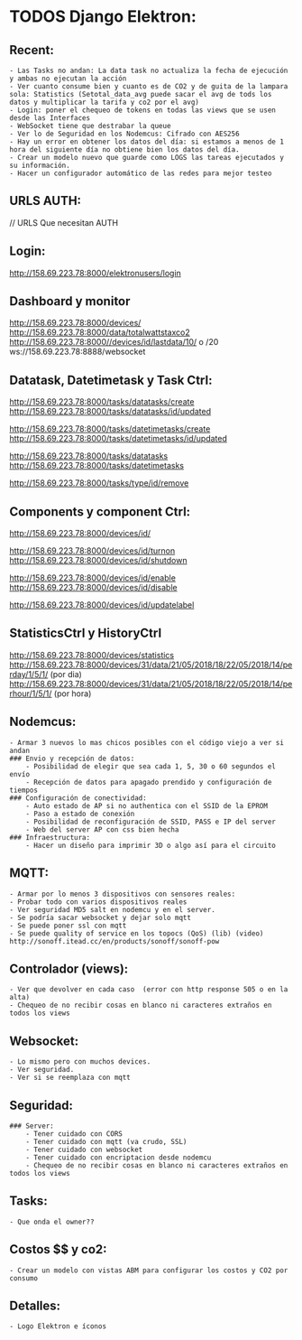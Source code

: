# TODOS Django Elektron:

## Recent:
	- Las Tasks no andan: La data task no actualiza la fecha de ejecución y ambas no ejecutan la acción
	- Ver cuanto consume bien y cuanto es de CO2 y de guita de la lampara sola: Statistics (Setotal_data_avg puede sacar el avg de tods los datos y multiplicar la tarifa y co2 por el avg)
	- Login: poner el chequeo de tokens en todas las views que se usen desde las Interfaces
	- WebSocket tiene que destrabar la queue
	- Ver lo de Seguridad en los Nodemcus: Cifrado con AES256
	- Hay un error en obtener los datos del día: si estamos a menos de 1 hora del siguiente día no obtiene bien los datos del día.
	- Crear un modelo nuevo que guarde como LOGS las tareas ejecutados y su información.
	- Hacer un configurador automático de las redes para mejor testeo

## URLS AUTH:

// URLS Que necesitan AUTH

Login:
-------------------
http://158.69.223.78:8000/elektronusers/login


Dashboard y monitor
-------------------
http://158.69.223.78:8000/devices/
http://158.69.223.78:8000/data/totalwattstaxco2
http://158.69.223.78:8000//devices/id/lastdata/10/ o /20
ws://158.69.223.78:8888/websocket


Datatask, Datetimetask y Task Ctrl:
-------------------
http://158.69.223.78:8000/tasks/datatasks/create
http://158.69.223.78:8000/tasks/datatasks/id/updated

http://158.69.223.78:8000/tasks/datetimetasks/create
http://158.69.223.78:8000/tasks/datetimetasks/id/updated

http://158.69.223.78:8000/tasks/datatasks
http://158.69.223.78:8000/tasks/datetimetasks

http://158.69.223.78:8000/tasks/type/id/remove


Components y component Ctrl:
------------------
http://158.69.223.78:8000/devices/id/

http://158.69.223.78:8000/devices/id/turnon
http://158.69.223.78:8000/devices/id/shutdown

http://158.69.223.78:8000/devices/id/enable
http://158.69.223.78:8000/devices/id/disable

http://158.69.223.78:8000/devices/id/updatelabel


StatisticsCtrl y HistoryCtrl
------------------
http://158.69.223.78:8000/devices/statistics
http://158.69.223.78:8000/devices/31/data/21/05/2018/18/22/05/2018/14/perday/1/5/1/ (por dia)
http://158.69.223.78:8000/devices/31/data/21/05/2018/18/22/05/2018/14/perhour/1/5/1/ (por hora)

## Nodemcus:
	- Armar 3 nuevos lo mas chicos posibles con el código viejo a ver si andan
	### Envio y recepción de datos:
		- Posibilidad de elegir que sea cada 1, 5, 30 o 60 segundos el envío
		- Recepción de datos para apagado prendido y configuración de tiempos
	### Configuración de conectividad:
		- Auto estado de AP si no authentica con el SSID de la EPROM
		- Paso a estado de conexión
		- Posibilidad de reconfiguración de SSID, PASS e IP del server
		- Web del server AP con css bien hecha
	### Infraestructura:
		- Hacer un diseño para imprimir 3D o algo así para el circuito

## MQTT:
	- Armar por lo menos 3 dispositivos con sensores reales:
	- Probar todo con varios dispositivos reales
	- Ver seguridad MD5 salt en nodemcu y en el server.
	- Se podría sacar websocket y dejar solo mqtt
	- Se puede poner ssl con mqtt
	- Se puede quality of service en los topocs (QoS) (lib) (video) http://sonoff.itead.cc/en/products/sonoff/sonoff-pow

## Controlador (views):
	- Ver que devolver en cada caso  (error con http response 505 o en la alta)
	- Chequeo de no recibir cosas en blanco ni caracteres extraños en todos los views

## Websocket:
	- Lo mismo pero con muchos devices.
	- Ver seguridad.
	- Ver si se reemplaza con mqtt

## Seguridad:
	### Server:
		- Tener cuidado con CORS
		- Tener cuidado con mqtt (va crudo, SSL)
		- Tener cuidado con websocket
		- Tener cuidado con encriptacion desde nodemcu
		- Chequeo de no recibir cosas en blanco ni caracteres extraños en todos los views

## Tasks:
	- Que onda el owner??

## Costos $$ y co2:
	- Crear un modelo con vistas ABM para configurar los costos y CO2 por consumo

## Detalles:
	- Logo Elektron e íconos

